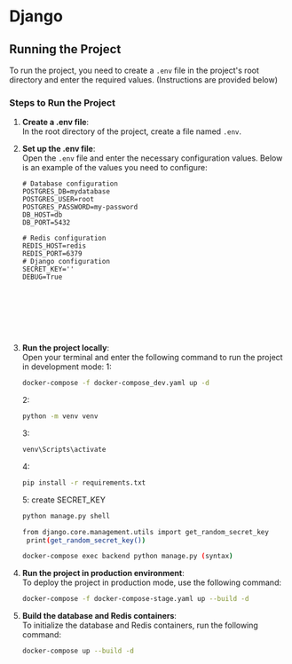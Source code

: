 
# Django 


## Running the Project

To run the project, you need to create a `.env` file in the project's root directory and enter the required values. (Instructions are provided below)

### Steps to Run the Project

1. **Create a .env file**:  
   In the root directory of the project, create a file named `.env`.

2. **Set up the .env file**:  
   Open the `.env` file and enter the necessary configuration values. Below is an example of the values you need to configure:

   ```env
   # Database configuration
   POSTGRES_DB=mydatabase
   POSTGRES_USER=root
   POSTGRES_PASSWORD=my-password
   DB_HOST=db
   DB_PORT=5432
   
   # Redis configuration
   REDIS_HOST=redis
   REDIS_PORT=6379
   # Django configuration
   SECRET_KEY=''
   DEBUG=True








4. **Run the project locally**:  
   Open your terminal and enter the following command to run the project in development mode:
   1: 
      ```bash
   docker-compose -f docker-compose_dev.yaml up -d

    ```
   2:
   
   ```bash
   python -m venv venv
   ```
   3:
   ```bash
   venv\Scripts\activate
   ```
   4:
   ```bash
   pip install -r requirements.txt
   ```
   5: create SECRET_KEY
   ```bash
   python manage.py shell
   
   ```
      
   ```bash
   from django.core.management.utils import get_random_secret_key
    print(get_random_secret_key())
   ```
   
   
   ```bash
   docker-compose exec backend python manage.py (syntax)
   ```
   



6. **Run the project in production environment**:  
   To deploy the project in production mode, use the following command:

   ```bash
   docker-compose -f docker-compose-stage.yaml up --build -d
   ```

7. **Build the database and Redis containers**:  
   To initialize the database and Redis containers, run the following command:

   ```bash
   docker-compose up --build -d 
   ```
